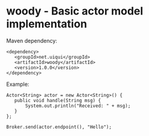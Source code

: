 woody - Basic actor model implementation
========================================

 Maven dependency:
 
 ```
<dependency>
    <groupId>net.uiqui</groupId>
    <artifactId>woody</artifactId>
    <version>1.0.0</version>
</dependency>
 ```
 
 Example:
 
 ```
Actor<String> actor = new Actor<String>() {
	public void handle(String msg) {
		System.out.println("Received: " + msg);
	}
};

Broker.send(actor.endpoint(), "Hello");
 ```
